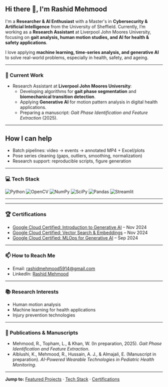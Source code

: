 ## Hi there 👋, I'm Rashid Mehmood

I'm a **Researcher & AI Enthusiast** with a Master's in **Cybersecurity & Artificial Intelligence** from the University of Sheffield. Currently, I’m working as a **Research Assistant** at Liverpool John Moores University, focusing on **gait analysis, human motion studies, and AI for health & safety applications**.  

I love applying **machine learning, time-series analysis, and generative AI** to solve real-world problems, especially in health, safety, and ageing.  

---

### 🔭 Current Work
- Research Assistant at **Liverpool John Moores University**:  
  - Developing algorithms for **gait phase segmentation** and **biomechanical transition detection**.  
  - Applying **Generative AI** for motion pattern analysis in digital health applications.  
  - Preparing a manuscript: *Gait Phase Identification and Feature Extraction* (2025).  

---

## How I can help
- Batch pipelines: video → events → annotated MP4 + Excel/plots
- Pose series cleaning (gaps, outliers, smoothing, normalization)
- Research support: reproducible scripts, figure generation

---

### 💻 Tech Stack
![Python](https://img.shields.io/badge/Python-3776AB?logo=python&logoColor=white)
![OpenCV](https://img.shields.io/badge/OpenCV-5C3EE8?logo=opencv&logoColor=white)
![NumPy](https://img.shields.io/badge/NumPy-013243?logo=numpy&logoColor=white)
![SciPy](https://img.shields.io/badge/SciPy-8CAAE6?logo=scipy&logoColor=white)
![Pandas](https://img.shields.io/badge/Pandas-150458?logo=pandas&logoColor=white)
![Streamlit](https://img.shields.io/badge/Streamlit-FF4B4B?logo=streamlit&logoColor=white)

---
---

### 🏆 Certifications
- [Google Cloud Certified: Introduction to Generative AI](https://www.cloudskillsboost.google/public_profiles/12791405) – Nov 2024  
- [Google Cloud Certified: Vector Search & Embeddings](https://www.cloudskillsboost.google/public_profiles/12821227) – Nov 2024  
- [Google Cloud Certified: MLOps for Generative AI](https://www.cloudskillsboost.google/public_profiles/11515423) – Sep 2024  

---
### 📫 How to Reach Me
- Email: [rashidmehmood5914@gmail.com](mailto:rashidmehmood6914@gmail.com)  
- LinkedIn: [Rashid Mehmood](https://linkedin.com/in/rashid-mehmood-5b4b2b291)  

---

### 📚 Research Interests
- Human motion analysis  
- Machine learning for health applications  
- Injury prevention technologies  

---

### 📝 Publications & Manuscripts
- Mehmood, R., Topham, L., & Khan, W. (In preparation, 2025). *Gait Phase Identification and Feature Extraction*.  
- Alblushi, K., Mehmood, R., Hussain, A. J., & Almajali, E. (Manuscript in preparation). *AI-Powered Wearable Technologies in Pediatric Health Monitoring*.

---

**Jump to:** [Featured Projects](#-featured-projects) · [Tech Stack](#tech-stack) · [Certifications](#certifications)


